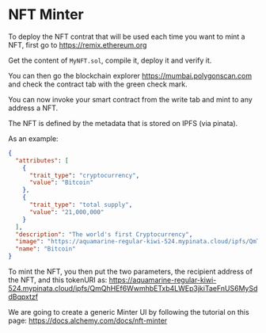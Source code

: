 # NFT Minter

To deploy the NFT contrat that will be used each time you want to mint a NFT, first go to https://remix.ethereum.org

Get the content of `MyNFT.sol`, compile it, deploy it and verify it.

You can then go the blockchain explorer https://mumbai.polygonscan.com and check the contract tab with the green check mark.

You can now invoke your smart contract from the write tab and mint to any address a NFT.

The NFT is defined by the metadata that is stored on IPFS (via pinata).

As an example:

```json
{
  "attributes": [
    {
      "trait_type": "cryptocurrency",
      "value": "Bitcoin"
    },
    {
      "trait_type": "total supply",
      "value": "21,000,000"
    }
  ],
  "description": "The world's first Cryptocurrency",
  "image": "https://aquamarine-regular-kiwi-524.mypinata.cloud/ipfs/QmTiBdh9RmT9w94FMnqZGN1Mdtx85v13A4KGC3F3xve6S5",
  "name": "Bitcoin"
}
```

To mint the NFT, you then put the two parameters, the recipient address of the NFT, and this tokenURI as: https://aquamarine-regular-kiwi-524.mypinata.cloud/ipfs/QmQhHEf6WwmhbETxb4LWEp3jkiTaeFnUS6MySddBqpxtzf

We are going to create a generic Minter UI by following the tutorial on this page: https://docs.alchemy.com/docs/nft-minter

